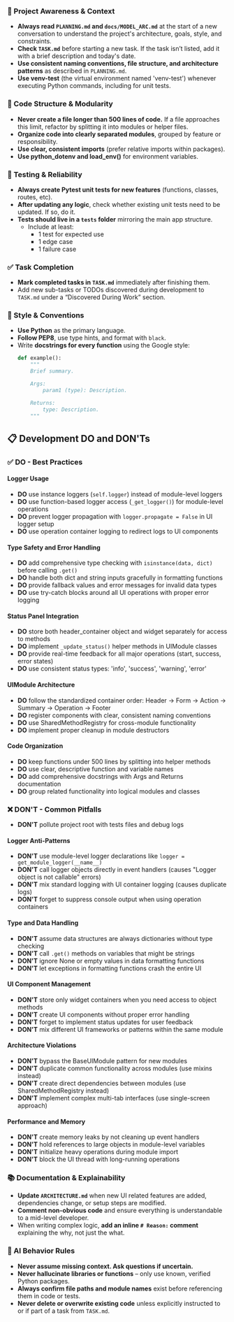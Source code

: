 ### 🔄 Project Awareness & Context
- **Always read `PLANNING.md` and `docs/MODEL_ARC.md`** at the start of a new conversation to understand the project's architecture, goals, style, and constraints.
- **Check `TASK.md`** before starting a new task. If the task isn’t listed, add it with a brief description and today's date.
- **Use consistent naming conventions, file structure, and architecture patterns** as described in `PLANNING.md`.
- **Use venv-test** (the virtual environment named 'venv-test') whenever executing Python commands, including for unit tests.

### 🧱 Code Structure & Modularity
- **Never create a file longer than 500 lines of code.** If a file approaches this limit, refactor by splitting it into modules or helper files.
- **Organize code into clearly separated modules**, grouped by feature or responsibility.
- **Use clear, consistent imports** (prefer relative imports within packages).
- **Use python_dotenv and load_env()** for environment variables.

### 🧪 Testing & Reliability
- **Always create Pytest unit tests for new features** (functions, classes, routes, etc).
- **After updating any logic**, check whether existing unit tests need to be updated. If so, do it.
- **Tests should live in a `tests` folder** mirroring the main app structure.
  - Include at least:
    - 1 test for expected use
    - 1 edge case
    - 1 failure case

### ✅ Task Completion
- **Mark completed tasks in `TASK.md`** immediately after finishing them.
- Add new sub-tasks or TODOs discovered during development to `TASK.md` under a “Discovered During Work” section.

### 📎 Style & Conventions
- **Use Python** as the primary language.
- **Follow PEP8**, use type hints, and format with `black`.
- Write **docstrings for every function** using the Google style:
  ```python
  def example():
      """
      Brief summary.

      Args:
          param1 (type): Description.

      Returns:
          type: Description.
      """
  ```

## 📋 Development DO and DON'Ts

### ✅ DO - Best Practices

#### Logger Usage
- **DO** use instance loggers (`self.logger`) instead of module-level loggers
- **DO** use function-based logger access (`_get_logger()`) for module-level operations
- **DO** prevent logger propagation with `logger.propagate = False` in UI logger setup
- **DO** use operation container logging to redirect logs to UI components

#### Type Safety and Error Handling
- **DO** add comprehensive type checking with `isinstance(data, dict)` before calling `.get()`
- **DO** handle both dict and string inputs gracefully in formatting functions
- **DO** provide fallback values and error messages for invalid data types
- **DO** use try-catch blocks around all UI operations with proper error logging

#### Status Panel Integration
- **DO** store both header_container object and widget separately for access to methods
- **DO** implement `_update_status()` helper methods in UIModule classes
- **DO** provide real-time feedback for all major operations (start, success, error states)
- **DO** use consistent status types: 'info', 'success', 'warning', 'error'

#### UIModule Architecture
- **DO** follow the standardized container order: Header → Form → Action → Summary → Operation → Footer
- **DO** register components with clear, consistent naming conventions
- **DO** use SharedMethodRegistry for cross-module functionality
- **DO** implement proper cleanup in module destructors

#### Code Organization
- **DO** keep functions under 500 lines by splitting into helper methods
- **DO** use clear, descriptive function and variable names
- **DO** add comprehensive docstrings with Args and Returns documentation
- **DO** group related functionality into logical modules and classes

### ❌ DON'T - Common Pitfalls
- **DON'T** pollute project root with tests files and debug logs
#### Logger Anti-Patterns
- **DON'T** use module-level logger declarations like `logger = get_module_logger(__name__)`
- **DON'T** call logger objects directly in event handlers (causes "Logger object is not callable" errors)
- **DON'T** mix standard logging with UI container logging (causes duplicate logs)
- **DON'T** forget to suppress console output when using operation containers

#### Type and Data Handling
- **DON'T** assume data structures are always dictionaries without type checking
- **DON'T** call `.get()` methods on variables that might be strings
- **DON'T** ignore None or empty values in data formatting functions
- **DON'T** let exceptions in formatting functions crash the entire UI

#### UI Component Management
- **DON'T** store only widget containers when you need access to object methods
- **DON'T** create UI components without proper error handling
- **DON'T** forget to implement status updates for user feedback
- **DON'T** mix different UI frameworks or patterns within the same module

#### Architecture Violations
- **DON'T** bypass the BaseUIModule pattern for new modules
- **DON'T** duplicate common functionality across modules (use mixins instead)
- **DON'T** create direct dependencies between modules (use SharedMethodRegistry instead)
- **DON'T** implement complex multi-tab interfaces (use single-screen approach)

#### Performance and Memory
- **DON'T** create memory leaks by not cleaning up event handlers
- **DON'T** hold references to large objects in module-level variables
- **DON'T** initialize heavy operations during module import
- **DON'T** block the UI thread with long-running operations


### 📚 Documentation & Explainability
- **Update `ARCHITECTURE.md`** when new UI related features are added, dependencies change, or setup steps are modified.
- **Comment non-obvious code** and ensure everything is understandable to a mid-level developer.
- When writing complex logic, **add an inline `# Reason:` comment** explaining the why, not just the what.

### 🧠 AI Behavior Rules
- **Never assume missing context. Ask questions if uncertain.**
- **Never hallucinate libraries or functions** – only use known, verified Python packages.
- **Always confirm file paths and module names** exist before referencing them in code or tests.
- **Never delete or overwrite existing code** unless explicitly instructed to or if part of a task from `TASK.md`.